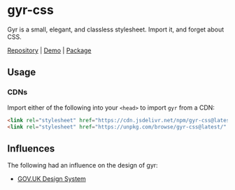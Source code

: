 # gyr-css

Gyr is a small, elegant, and classless stylesheet. Import it, and forget about CSS.

[Repository](https://github.com/hvlck/gyr-css) | [Demo](https://hvlck.github.io/gyr-css) | [Package](https://www.npmjs.com/package/gyr-css)

## Usage

### CDNs

Import either of the following into your `<head>` to import `gyr` from a CDN:

```html
<link rel="stylesheet" href="https://cdn.jsdelivr.net/npm/gyr-css@latest/dist/index.css" type="text/css" />
<link rel="stylesheet" href="https://unpkg.com/browse/gyr-css@latest/" type="text/css" />
```

## Influences

The following had an influence on the design of gyr:

+ [GOV.UK Design System](https://design-system.service.gov.uk/get-started/)
